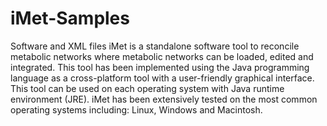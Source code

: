 # iMet-Samples
Software and XML files
iMet is a standalone software tool to reconcile metabolic networks where metabolic networks can be loaded, edited and integrated. This tool has been implemented using the Java programming language as a cross-platform tool with a user-friendly graphical interface. This tool can be used on each operating system with Java runtime environment (JRE). iMet has been extensively tested on the most common operating systems including: Linux, Windows and Macintosh.
